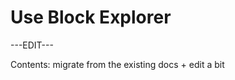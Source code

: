 ﻿---
sidebar_position: 12
---

# Use Block Explorer

---EDIT---

Contents: migrate from the existing docs + edit a bit
